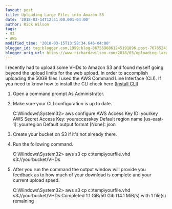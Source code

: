 ```yaml
---
layout: post
title: Uploading Large Files into Amazon S3
date: '2018-03-14T12:41:00.001-04:00'
author: Rick Wilson
tags:
- S3
- AWS
modified_time: '2018-03-15T13:58:34.646-04:00'
blogger_id: tag:blogger.com,1999:blog-8675696861245191896.post-7676524344511348620
blogger_orig_url: https://www.richardawilson.com/2018/03/uploading-large-files-into-amazon-s3.html
---
```


I recently had to upload some VHDs to Amazon S3 and found myself going beyond the upload limits for the web upload.  In order to accomplish uploading the 50GB files I used the AWS Command Line Interface (CLI).  If you need to know how to install the CLI check here ([Install CLI](http://www.richardawilson.com/2018/03/amazon-aws-command-line-interface-cli.html))

1. Open a command prompt As Administrator.

2. Make sure your CLI configuration is up to date.

    C:\Windows\System32> aws configure
    AWS Access Key ID: yourkey
    AWS Secret Access Key: youraccesskey
    Default region name [us-east-1]: yourregion
    Default output format [None]: json
    

3. Create your bucket on S3 if it's not already there.

4. Run the following command.  

    C:\Windows\System32> aws s3 cp c:\temp\yourfile.vhd s3://yourbucket/VHDs

5. After you run the command the output window will provide you feedback as to how much of your download is complete and your current upload speed. 

    C:\Windows\System32> aws s3 cp c:\temp\yourfile.vhd s3://yourbucket/VHDs
    Completed 1.1 GiB/50 Gib (14.1 MiB/s) with 1 file(s) remaining


